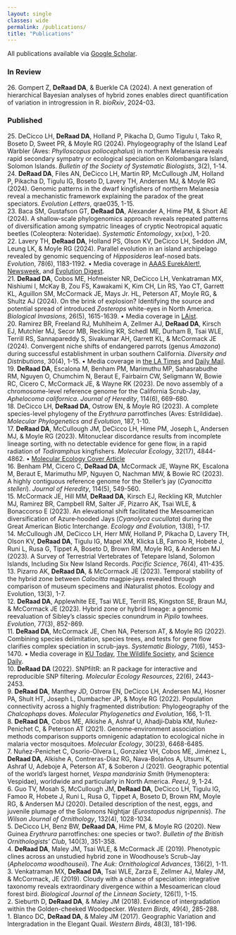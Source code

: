 ```yaml
---
layout: single
classes: wide
permalink: /publications/
title: "Publications"
---
```

All publications available via [Google Scholar](https://scholar.google.com/citations?user=cfjhgJAAAAAJ&hl=en).


### In Review
26\. Gompert Z, **DeRaad DA**, & Buerkle CA (2024). A next generation of hierarchical Bayesian analyses of hybrid zones enables direct quantification of variation in introgression in R. *bioRxiv*, 2024-03.

### Published
25\. DeCicco LH, **DeRaad DA**, Holland P, Pikacha D, Gumo Tigulu I, Tako R, Boseto D, Sweet PR, & Moyle RG (2024). Phylogeography of the Island Leaf Warbler (Aves: *Phylloscopus poliocephalus*) in northern Melanesia reveals rapid secondary sympatry or ecological speciation on Kolombangara Island, Solomon Islands. *Bulletin of the Society of Systematic Biologists*, 3(2), 1-14.  
24\. **DeRaad DA**, Files AN, DeCicco LH, Martin RP, McCullough JM, Holland P, Pikacha D, Tigulu IG, Boseto D, Lavery TH, Andersen MJ, & Moyle RG (2024). Genomic patterns in the dwarf kingfishers of northern Melanesia reveal a mechanistic framework explaining the paradox of the great speciators. *Evolution Letters*, qrae035, 1-15.  
23\. Baca SM, Gustafson GT, **DeRaad DA**, Alexander A, Hime PM, & Short AE (2024). A shallow‐scale phylogenomics approach reveals repeated patterns of diversification among sympatric lineages of cryptic Neotropical aquatic beetles (Coleoptera: Noteridae). *Systematic Entomology*, xx(xx), 1-20.  
22\. Lavery TH, **DeRaad DA**, Holland PS, Olson KV, DeCicco LH, Seddon JM, Leung LK, & Moyle RG (2024). Parallel evolution in an island archipelago revealed by genomic sequencing of *Hipposideros* leaf-nosed bats. *Evolution*, 78(6), 1183-1192.
•	Media coverage in [AAAS EurekAlert!](https://www.eurekalert.org/news-releases/1041829), [Newsweek](https://www.newsweek.com/bats-evolving-parallel-sizes-solomon-islands-1893237), and [Evolution Digest](https://academic.oup.com/evolut/article/78/7/1349/7667066).  
21\. **DeRaad DA**, Cobos ME, Hofmeister NR, DeCicco LH, Venkatraman MX, Nishiumi I, McKay B, Zou FS, Kawakami K, Kim CH, Lin RS, Yao CT, Garrett KL, Aguillon SM, McCormack JE, Mays Jr. HL, Peterson AT, Moyle RG, & Shultz AJ (2024). On the brink of explosion? Identifying the source and potential spread of introduced *Zosterops* white-eyes in North America. *Biological Invasions*, 26(5), 1615-1639.
•	Media coverage in [LAist](https://laist.com/news/climate-environment/swinhoes-white-eye-expansion-california).  
20\. Ramirez BR, Freeland RJ, Muhlheim A, Zellmer AJ, **DeRaad DA**, Kirsch EJ, Mutchler MJ, Secor MB, Reckling KR, Schedl ME, Durham B, Tsai WLE, Terrill RS, Sannapareddy S, Sivakumar AH, Garrett KL, & McCormack JE (2024). Convergent niche shifts of endangered parrots (genus *Amazona*) during successful establishment in urban southern California. *Diversity and Distributions*, 30(4), 1-15.
•	Media coverage in [the LA Times](https://www.latimes.com/environment/story/2024-03-03/feral-mexican-parrots-thrive-on-exotic-l-a-landscaping) and [Daily Mail](https://www.dailymail.co.uk/news/article-13164149/mexican-parrots-brink-extinction-la-california.html).  
19\. **DeRaad DA**, Escalona M, Benham PM, Marimuthu MP, Sahasrabudhe RM, Nguyen O, Chumchim N, Beraut E, Fairbairn CW, Seligmann W, Bowie RC, Cicero C, McCormack JE, & Wayne RK (2023). De novo assembly of a chromosome-level reference genome for the California Scrub-Jay, *Aphelocoma californica*. *Journal of Heredity*, 114(6), 669-680.  
18\. DeCicco LH, **DeRaad DA**, Ostrow EN, & Moyle RG (2023). A complete species-level phylogeny of the *Erythrura* parrotfinches (Aves: Estrildidae). *Molecular Phylogenetics and Evolution*, 187, 1-10.  
17\. **DeRaad DA**, McCullough JM, DeCicco LH, Hime PM, Joseph L, Andersen MJ, & Moyle RG (2023). Mitonuclear discordance results from incomplete lineage sorting, with no detectable evidence for gene flow, in a rapid radiation of *Todiramphus* kingfishers. *Molecular Ecology*, 32(17), 4844-4862.
•	[Molecular Ecology Cover Article](https://onlinelibrary.wiley.com/doi/epdf/10.1111/mec.16523)  
16\. Benham PM, Cicero C, **DeRaad DA**, McCormack JE, Wayne RK, Escalona M, Beraut E, Marimuthu MP, Nguyen O, Nachman MW, & Bowie RC (2023). A highly contiguous reference genome for the Steller’s jay (*Cyanocitta stelleri*). *Journal of Heredity*, 114(5), 549-560.  
15\. McCormack JE, Hill MM, **DeRaad DA**, Kirsch EJ, Reckling KR, Mutchler MJ, Ramirez BR, Campbell RM, Salter JF, Pizarro AK, Tsai WLE, & Bonaccorso E (2023). An elevational shift facilitated the Mesoamerican diversification of Azure‐hooded Jays (*Cyanolyca cucullata*) during the Great American Biotic Interchange. *Ecology and Evolution*, 13(8), 1-17.  
14\. McCullough JM, DeCicco LH, Herr MW, Holland P, Pikacha D, Lavery TH, Olson KV, **DeRaad DA**, Tigulu IG, Mapel XM, Klicka LB, Famoo R, Hobete J, Runi L, Rusa G, Tippet A, Boseto D, Brown RM, Moyle RG, & Andersen MJ (2023). A Survey of Terrestrial Vertebrates of Tetepare Island, Solomon Islands, Including Six New Island Records. *Pacific Science*, 76(4), 411-435.  
13\. Pizarro AK, **DeRaad DA**, & McCormack JE (2023). Temporal stability of the hybrid zone between *Calocitta* magpie‐jays revealed through comparison of museum specimens and iNaturalist photos. Ecology and Evolution, 13(3), 1-7.  
12\. **DeRaad DA**, Applewhite EE, Tsai WLE, Terrill RS, Kingston SE, Braun MJ, & McCormack JE (2023). Hybrid zone or hybrid lineage: a genomic reevaluation of Sibley’s classic species conundrum in *Pipilo* towhees. *Evolution*, 77(3), 852-869.  
11\. **DeRaad DA**, McCormack JE, Chen NA, Peterson AT, & Moyle RG (2022). Combining species delimitation, species trees, and tests for gene flow clarifies complex speciation in scrub-jays. *Systematic Biology*, 71(6), 1453-1470.
•	Media coverage in [KU Today](https://news.ku.edu/news/article/2022/07/13/genomic-research-supports-recognizing-new-scrub-jay-species-texas-and-mexico), [The Wildlife Society](https://wildlife.org/researchers-uncover-two-new-species-of-scrub-jay/), and [Science Daily](https://www.sciencedaily.com/releases/2022/07/220713114602.htm).  
10\. **DeRaad DA** (2022). SNPfiltR: an R package for interactive and reproducible SNP filtering. *Molecular Ecology Resources*, 22(6), 2443-2453.  
9\. **DeRaad DA**, Manthey JD, Ostrow EN, DeCicco LH, Andersen MJ, Hosner PA, Shult HT, Joseph L, Dumbacher JP, & Moyle RG (2022). Population connectivity across a highly fragmented distribution: Phylogeography of the *Chalcophaps* doves. *Molecular Phylogenetics and Evolution*, 166, 1-11.  
8\. **DeRaad DA**, Cobos ME, Alkishe A, Ashraf U, Ahadji‐Dabla KM, Nuñez‐Penichet C, & Peterson AT (2021). Genome‐environment association methods comparison supports omnigenic adaptation to ecological niche in malaria vector mosquitoes. *Molecular Ecology*, 30(23), 6468-6485.  
7\. Nuñez-Penichet C, Osorio-Olvera L, Gonzalez VH, Cobos ME, Jiménez L, **DeRaad DA**, Alkishe A, Contreras-Díaz RG, Nava-Bolaños A, Utsumi K, Ashraf U, Adeboje A, Peterson AT, & Soberon J (2021). Geographic potential of the world’s largest hornet, *Vespa mandarinia Smith* (Hymenoptera: Vespidae), worldwide and particularly in North America. *PeerJ*, 9, 1-24.  
6\. Guo TV, Mosah S, McCullough JM, **DeRaad DA**, DeCicco LH, Tigulu IG, Famoo R, Hobete J, Runi L, Rusa G, Tippet A, Boseto D, Brown RM, Moyle RG, & Andersen MJ (2020). Detailed description of the nest, eggs, and juvenile plumage of the Solomons Nightjar (*Eurostopodus nigripennis*). *The Wilson Journal of Ornithology*, 132(4), 1028-1034.  
5\. DeCicco LH, Benz BW, **DeRaad DA**, Hime PM, & Moyle RG (2020). New Guinea *Erythrura* parrotfinches: one species or two?. *Bulletin of the British Ornithologists’ Club*, 140(3), 351-358.  
4\. **DeRaad DA**, Maley JM, Tsai WLE, & McCormack JE (2019). Phenotypic clines across an unstudied hybrid zone in Woodhouse’s Scrub-Jay (*Aphelocoma woodhouseii*). *The Auk: Ornithological Advances*, 136(2), 1-11.  
3\. Venkatraman MX, **DeRaad DA**, Tsai WLE, Zarza E, Zellmer AJ, Maley JM, & McCormack, JE (2019). Cloudy with a chance of speciation: integrative taxonomy reveals extraordinary divergence within a Mesoamerican cloud forest bird. *Biological Journal of the Linnean Society*, 126(1), 1-15.  
2\. Sieburth D, **DeRaad DA**, & Maley JM (2018). Evidence of intergradation within the Golden-cheeked Woodpecker. *Western Birds*, 49(4), 285-288.  
1\. Blanco DC, **DeRaad DA**, & Maley JM (2017). Geographic Variation and Intergradation in the Elegant Quail. *Western Birds*, 48(3), 181-196.  

